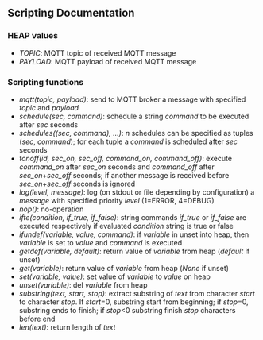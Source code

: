 Scripting Documentation
-----------------------
  
  
### HEAP values

* *TOPIC*: MQTT topic of received MQTT message
* *PAYLOAD*: MQTT payload of received MQTT message
  
### Scripting functions

* *mqtt(topic, payload)*: send to MQTT broker a message with specified *topic* and *payload*
* *schedule(sec, command)*: schedule a string *command* to be executed after *sec* seconds
* *schedules((sec, command), ...)*: *n* schedules can be specified as tuples (*sec*, *command*); for each tuple a *command* is scheduled after *sec* seconds
* *tonoff(id, sec_on, sec_off, command_on, command_off)*: execute *command_on* after *sec_on* seconds and *command_off* after *sec_on*+*sec_off* seconds; if another message is received before *sec_on*+*sec_off* seconds is ignored
* *log(level, message)*: log (on stdout or file depending by configuration) a *message* with specified priority *level* (1=ERROR, 4=DEBUG)
* *nop()*: no-operation
* *ifte(condition, if_true, if_false)*: string commands *if_true* or *if_false* are executed respectively if evaluated *condition* string is true or false
* *ifundef(variable, value, command)*: if *variable* in unset into heap, then *variable* is set to *value* and *command* is executed
* *getdef(variable, default)*: return value of *variable* from heap (*default* if unset)
* *get(variable)*: return value of *variable* from heap (*None* if unset)
* *set(variable, value)*: set value of *variable* to *value* on heap
* *unset(variable)*: del *variable* from heap
* *substring(text, start, stop)*: extract substring of *text* from character *start* to character *stop*. If *start*=0, substring start from beginning; if *stop*=0, substring ends to finish; if *stop*<0 substring finish *stop* characters before end
* *len(text)*: return length of *text*
